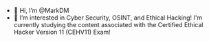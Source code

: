- 👋 Hi, I’m @MarkDM
- 👀 I’m interested in Cyber Security, OSINT, and Ethical Hacking!
I'm currently studying the content associated with the Certified Ethical Hacker Version 11 (CEHV11) Exam!
